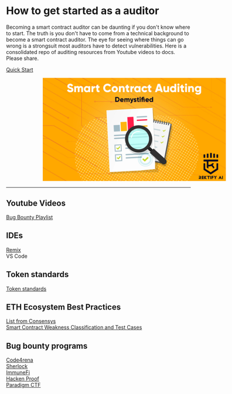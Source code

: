 # How to get started as a auditor

Becoming a smart contract auditor can be daunting if you don't know where to start. The truth is you don't have to come from a technical background to become a smart contract auditor. The eye for seeing where things can go wrong is a strongsuit most auditors have to detect vulnerabilities. Here is a consolidated repo of auditing resources from Youtube videos to docs. Please share. </br>

[Quick Start](https://start.blockchainhax.com)

<!-- image -->
<p align="center">
  <img src="Demystifying-1.jpg" alt="" width="500" class="center" style="margin-left: 100px;"/>
</p>

----

## Youtube Videos
[Bug Bounty Playlist](https://youtube.com/playlist?list=PLKB0wJ6ZsFfHOFFJijZTdQFUvwMS6oZg7)

## IDEs
[Remix](https://remix.ethereum.org/) </br>
VS Code

## Token standards
[Token standards](https://ethereum.org/en/developers/docs/standards/tokens/)

## ETH Ecosystem Best Practices
[List from Consensys](https://consensys.github.io/smart-contract-best-practices/) </br>
[Smart Contract Weakness Classification and Test Cases](https://swcregistry.io)

## Bug bounty programs
[Code4rena](https://code4rena.com) </br>
[Sherlock](https://www.sherlock.xyz) </br>
[ImmuneFi](https://immunefi.com) </br>
[Hacken Proof](https://hackenproof.com) </br>
[Paradigm CTF](https://ctf.paradigm.xyz) </br>

